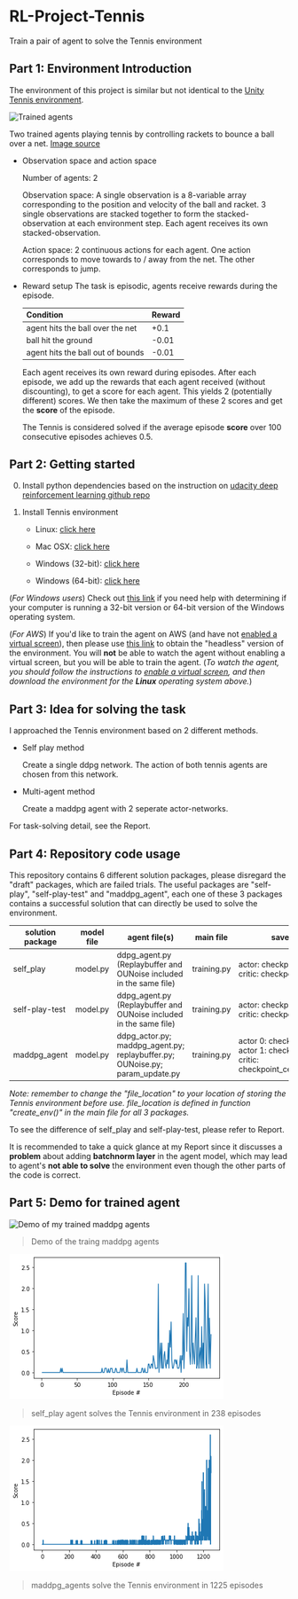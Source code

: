 # RL-Project-Tennis
Train a pair of agent to solve the Tennis environment

## Part 1: Environment Introduction
The environment of this project is similar but not identical to the [Unity Tennis environment](https://github.com/Unity-Technologies/ml-agents/blob/master/docs/Learning-Environment-Examples.md#tennis).

![Trained agents](https://user-images.githubusercontent.com/10624937/42135623-e770e354-7d12-11e8-998d-29fc74429ca2.gif)

Two trained agents playing tennis by controlling rackets to bounce a ball over a net.
[Image source](https://user-images.githubusercontent.com/10624937/42135623-e770e354-7d12-11e8-998d-29fc74429ca2.gif)

- Observation space and action space

  Number of agents:  2
  
  Observation space: A single observation is a 8-variable array corresponding to the position and velocity of the ball and racket. 3 single observations are stacked together to form the stacked-observation at each environment step. Each agent receives its own stacked-observation.
  
  Action space: 2 continuous actions for each agent. One action corresponds to move towards to / away from the net. The other corresponds to jump.  


- Reward setup
  The task is episodic, agents receive rewards during the episode.

  |Condition|Reward|
  |---------|------|
  |agent hits the ball over the net|+0.1|
  |ball hit the ground|-0.01|
  |agent hits the ball out of bounds|-0.01|
  
  Each agent receives its own reward during episodes. After each episode, we add up the rewards that each agent received (without discounting), to get a score for each agent. This yields 2 (potentially different) scores. We then take the maximum of these 2 scores and get the **score** of the episode.
  
  The Tennis is considered solved if the average episode **score** over 100 consecutive episodes achieves 0.5. 
  


## Part 2: Getting started
   0. Install python dependencies based on the instruction on [udacity deep reinforcement learning github repo](https://github.com/udacity/deep-reinforcement-learning)
   
   1. Install Tennis environment
       - Linux: [click here](https://s3-us-west-1.amazonaws.com/udacity-drlnd/P3/Tennis/Tennis_Linux.zip)
       
       - Mac OSX: [click here](https://s3-us-west-1.amazonaws.com/udacity-drlnd/P3/Tennis/Tennis.app.zip)
       
      - Windows (32-bit): [click here](https://s3-us-west-1.amazonaws.com/udacity-drlnd/P3/Tennis/Tennis_Windows_x86.zip)
      
      - Windows (64-bit): [click here](https://s3-us-west-1.amazonaws.com/udacity-drlnd/P3/Tennis/Tennis_Windows_x86_64.zip)
    
    
   (_For Windows users_) Check out [this link](https://support.microsoft.com/en-us/help/827218/how-to-determine-whether-a-computer-is-running-a-32-bit-version-or-64) if you need help with determining if your computer is running a 32-bit version or 64-bit version of the Windows operating system.

   (_For AWS_) If you'd like to train the agent on AWS (and have not [enabled a virtual screen](https://github.com/Unity-Technologies/ml-agents/blob/master/docs/Training-on-Amazon-Web-Service.md)), then please use [this link](https://s3-us-west-1.amazonaws.com/udacity-drlnd/P3/Tennis/Tennis_Linux_NoVis.zip) to obtain the "headless" version of the environment.  You will **not** be able to watch the agent without enabling a virtual screen, but you will be able to train the agent.  (_To watch the agent, you should follow the instructions to [enable a virtual screen](https://github.com/Unity-Technologies/ml-agents/blob/master/docs/Training-on-Amazon-Web-Service.md), and then download the environment for the **Linux** operating system above._)
   

## Part 3: Idea for solving the task
  I approached the Tennis environment based on 2 different methods.
  - Self play method
  
    Create a single ddpg network. The action of both tennis agents are chosen from this network. 
    
  - Multi-agent method
  
    Create a maddpg agent with 2 seperate actor-networks. 
    
   For task-solving detail, see the Report. 

## Part 4: Repository code usage
  This repository contains 6 different solution packages, please disregard the "draft" packages, which are failed trials. The useful packages are "self-play", "self-play-test" and "maddpg_agent", each one of these 3 packages contains a successful solution that can directly be used to solve the environment.
  
  | solution package | model file | agent file(s) | main file| saved weights |
  |------------------|------------|---------------|----------|---------------|
  |self_play| model.py | ddpg_agent.py (Replaybuffer and OUNoise included in the same file)|training.py| actor: checkpoint_actor.pth;                                     critic: checkpoint_critic.pth| 
  |self-play-test| model.py | ddpg_agent.py (Replaybuffer and OUNoise included in the same file)| training.py| actor: checkpoint_actor.pth;  critic: checkpoint_critic.pth|
  |maddpg_agent| model.py|ddpg_actor.py; maddpg_agent.py; replaybuffer.py; OUNoise.py; param_update.py|training.py|actor 0: checkpoint_actor0.pth; actor 1: checkpoint_actor1.pth; critic: checkpoint_centralized_critic.pth|
  
  *Note: remember to change the "file_location" to your location of storing the Tennis environment before use. file_location is defined in function "create_env()" in the main file for all 3 packages.* 
  
  To see the difference of self_play and self-play-test, please refer to Report.
  
  It is recommended to take a quick glance at my Report since it discusses a **problem** about adding **batchnorm layer** in the agent model, which may lead to agent's **not able to solve** the environment even though the other parts of the code is correct.

## Part 5: Demo for trained agent
![Demo of my trained maddpg agents](https://github.com/CenturyLiu/RL-Project-Tennis/blob/master/plots/tennis_demo.gif)
> Demo of the traing maddpg agents

![self_play](https://github.com/CenturyLiu/RL-Project-Tennis/blob/master/plots/solution_238_gamma095.png)
> self_play agent solves the Tennis environment in 238 episodes

![maddpg_agent](https://github.com/CenturyLiu/RL-Project-Tennis/blob/master/plots/solution_maddpg_1225.png)
> maddpg_agents solve the Tennis environment in 1225 episodes
